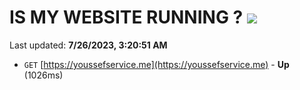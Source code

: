 # IS MY WEBSITE RUNNING ? [![](https://img.shields.io/static/v1?label=Sponsor&message=%E2%9D%A4&logo=GitHub&color=%23fe8e86)](https://github.com/sponsors/<username>)

Last updated: **7/26/2023, 3:20:51 AM**

- `GET` [https://youssefservice.me](https://youssefservice.me) - **Up** (1026ms)
